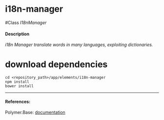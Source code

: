i18n-manager
=========


#Class
*I18nManager*

#### Description
*i18n Manager translate words in many languages, exploiting dictionaries.*

# download dependencies
```
cd <repository_path>/app/elements/i18n-manager
npm install
bower install
```

____________
#### References:
Polymer.Base: [documentation](http://polymer.github.io/polymer/)



